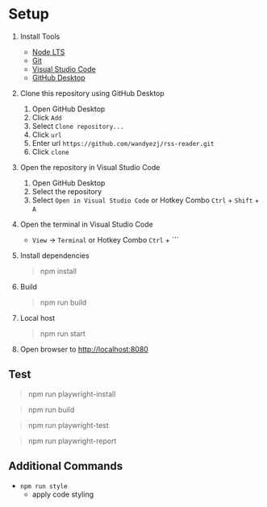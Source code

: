 # Setup

1. Install Tools
    - [Node LTS](https://nodejs.org/en/download)
    - [Git](https://git-scm.com/downloads)
    - [Visual Studio Code](https://code.visualstudio.com/)
    - [GitHub Desktop](https://desktop.github.com/)

1. Clone this repository using GitHub Desktop
    1. Open GitHub Desktop
    1. Click  `Add`
    1. Select `Clone repository...`
    1. Click `url`
    1. Enter url `https://github.com/wandyezj/rss-reader.git`
    1. Click `clone`

1. Open the repository in Visual Studio Code
    1. Open GitHub Desktop
    1. Select the repository
    1. Select `Open in Visual Studio Code` or Hotkey Combo `Ctrl` + `Shift` + `A`

1. Open the terminal in Visual Studio Code
    - `View` -> `Terminal` or Hotkey Combo `Ctrl` + `\``

1. Install dependencies
    > npm install

1. Build
    > npm run build

1. Local host
    > npm run start

1. Open browser to [http://localhost:8080](http://localhost:8080/)

## Test

> npm run playwright-install

> npm run build

> npm run playwright-test

> npm run playwright-report

## Additional Commands

- `npm run style`
    - apply code styling